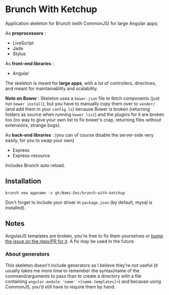 Brunch With Ketchup
===============

Application skeleton for Brunch (with CommonJS) for large Angular apps;

As **preprocessors** : 
  - LiveScript
  - Jade
  - Stylus

As **front-end libraries** : 
  - Angular

The skeleton is meant for **large apps**, with a lot of controllers, directives, and meant for maintainability and scalability.

**Note on Bower** : Skeleton uses a `bower.json` file to fetch components (just run `bower install`), but you have to manually copy them over to `vendor/` (and add them in your `config.ls`) because Bower is broken (returning folders as source when running `bower list`) and the plugins for it are broken too (no way to give your own list to fix bower's crap, returning files without extensions, strange bugs).

As **back-end libraries** : (you can of course disable the server-side very easily, for you to swap your own)
  - Express
  - Express-resource

Includes Brunch auto reload.

## Installation

```
brunch new appname -s gh:Nami-Doc/brunch-with-ketchup
```

Don't forget to include your driver in `package.json` (by default, mysql is installed).

## Notes

AngularJS templates are broken, you're free to fix them yourselves or [bump the issue on the repo/PR for it](https://github.com/GulinSS/jade-angularjs-brunch/issues/11). A fix may be used in the future.

### About generators

This skeleton doesn't include generators as I believe they're not useful (it usually takes me more time to remember the syntax/name of the command/arguments to pass than to create a directory with a file containing `angular.module 'name' <[name.templates]>`) and because using CommonJS, you'd still have to require them by hand.